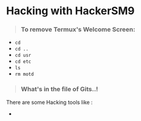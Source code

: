 # Hacking with HackerSM9
>### To remove Termux's Welcome Screen:
- `cd`
- `cd ..`
- `cd usr`
- `cd etc`
- `ls`
- `rm motd`
>### What's in the file of Gits..!
There are some Hacking tools like :

* 
